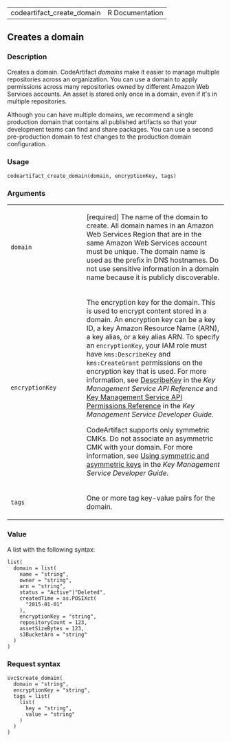 <table style="width: 100%;">
<tbody>
<tr class="odd">
<td>codeartifact_create_domain</td>
<td style="text-align: right;">R Documentation</td>
</tr>
</tbody>
</table>

## Creates a domain

### Description

Creates a domain. CodeArtifact *domains* make it easier to manage
multiple repositories across an organization. You can use a domain to
apply permissions across many repositories owned by different Amazon Web
Services accounts. An asset is stored only once in a domain, even if
it's in multiple repositories.

Although you can have multiple domains, we recommend a single production
domain that contains all published artifacts so that your development
teams can find and share packages. You can use a second pre-production
domain to test changes to the production domain configuration.

### Usage

    codeartifact_create_domain(domain, encryptionKey, tags)

### Arguments

<table>
<colgroup>
<col style="width: 35%" />
<col style="width: 65%" />
</colgroup>
<tbody>
<tr class="odd">
<td><code id="codeartifact_create_domain_:_domain">domain</code></td>
<td><p>[required] The name of the domain to create. All domain names in
an Amazon Web Services Region that are in the same Amazon Web Services
account must be unique. The domain name is used as the prefix in DNS
hostnames. Do not use sensitive information in a domain name because it
is publicly discoverable.</p></td>
</tr>
<tr class="even">
<td><code
id="codeartifact_create_domain_:_encryptionKey">encryptionKey</code></td>
<td><p>The encryption key for the domain. This is used to encrypt
content stored in a domain. An encryption key can be a key ID, a key
Amazon Resource Name (ARN), a key alias, or a key alias ARN. To specify
an <code>encryptionKey</code>, your IAM role must have
<code>kms:DescribeKey</code> and <code>kms:CreateGrant</code>
permissions on the encryption key that is used. For more information,
see <a
href="https://docs.aws.amazon.com/kms/latest/APIReference/API_DescribeKey.html#API_DescribeKey_RequestSyntax">DescribeKey</a>
in the <em>Key Management Service API Reference</em> and <a
href="https://docs.aws.amazon.com/kms/latest/developerguide/kms-api-permissions-reference.html">Key
Management Service API Permissions Reference</a> in the <em>Key
Management Service Developer Guide</em>.</p>
<p>CodeArtifact supports only symmetric CMKs. Do not associate an
asymmetric CMK with your domain. For more information, see <a
href="https://docs.aws.amazon.com/kms/latest/developerguide/symmetric-asymmetric.html">Using
symmetric and asymmetric keys</a> in the <em>Key Management Service
Developer Guide</em>.</p></td>
</tr>
<tr class="odd">
<td><code id="codeartifact_create_domain_:_tags">tags</code></td>
<td><p>One or more tag key-value pairs for the domain.</p></td>
</tr>
</tbody>
</table>

### Value

A list with the following syntax:

    list(
      domain = list(
        name = "string",
        owner = "string",
        arn = "string",
        status = "Active"|"Deleted",
        createdTime = as.POSIXct(
          "2015-01-01"
        ),
        encryptionKey = "string",
        repositoryCount = 123,
        assetSizeBytes = 123,
        s3BucketArn = "string"
      )
    )

### Request syntax

    svc$create_domain(
      domain = "string",
      encryptionKey = "string",
      tags = list(
        list(
          key = "string",
          value = "string"
        )
      )
    )
